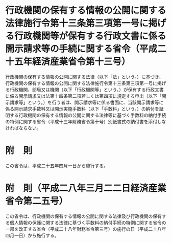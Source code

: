 # 行政機関の保有する情報の公開に関する法律施行令第十三条第三項第一号に掲げる行政機関等が保有する行政文書に係る開示請求等の手続に関する省令（平成二十五年経済産業省令第十三号）
行政機関の保有する情報の公開に関する法律（以下「法」という。）に基づき、行政機関の保有する情報の公開に関する法律施行令第十三条第三項第一号に掲げる行政機関、部局又は機関（以下「行政機関等」という。）が保有する行政文書に係る開示請求又は法第十四条第二項若しくは第四項に規定する申出（以下「開示請求等」という。）を行う者は、開示請求等に係る書面に、当該開示請求等に係る開示請求手数料又は開示実施手数料（以下「手数料」という。）の納付を証明する行政機関の保有する情報の公開に関する法律等に基づく手数料の納付手続の特例に関する省令（平成十三年財務省令第十号）別紙書式の納付書を添付しなければならない。
# 附　則
この省令は、平成二十五年四月一日から施行する。
# 附　則（平成二八年三月二二日経済産業省令第二五号）
この省令は、行政機関の保有する情報の公開に関する法律及び行政機関の保有する個人情報の保護に関する法律に基づく手数料の納付手続の特例に関する省令の一部を改正する省令（平成二十八年財務省令第三号）の施行の日（平成二十八年四月一日）から施行する。
